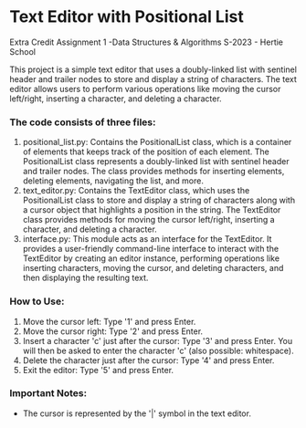 # Text Editor with Positional List
Extra Credit Assignment 1 -Data Structures &amp; Algorithms S-2023 - Hertie School

This project is a simple text editor that uses a doubly-linked list with sentinel header and trailer nodes to store and display a string of characters. The text editor allows users to perform various operations like moving the cursor left/right, inserting a character, and deleting a character.

### The code consists of three files:

1. positional_list.py: Contains the PositionalList class, which is a container of elements that keeps track of the position of each element. The PositionalList class represents a doubly-linked list with sentinel header and trailer nodes. The class provides methods for inserting elements, deleting elements, navigating the list, and more.
2. text_editor.py: Contains the TextEditor class, which uses the PositionalList class to store and display a string of characters along with a cursor object that highlights a position in the string. The TextEditor class provides methods for moving the cursor left/right, inserting a character, and deleting a character.
3. interface.py: This module acts as an interface for the TextEditor. It provides a user-friendly command-line interface to interact with the TextEditor by creating an editor instance, performing operations like inserting characters, moving the cursor, and deleting characters, and then displaying the resulting text.

### How to Use:

1. Move the cursor left: Type '1' and press Enter.
2. Move the cursor right: Type '2' and press Enter.
3. Insert a character 'c' just after the cursor: Type '3' and press Enter. You will then be asked to enter the character 'c' (also possible: whitespace).
4. Delete the character just after the cursor: Type '4' and press Enter.
5. Exit the editor: Type '5' and press Enter.

### Important Notes:
* The cursor is represented by the '|' symbol in the text editor.
